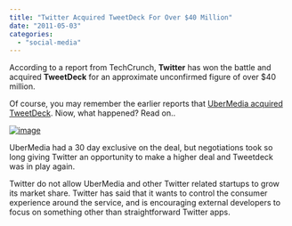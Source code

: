 ```yaml
---
title: "Twitter Acquired TweetDeck For Over $40 Million"
date: "2011-05-03"
categories: 
  - "social-media"
---
```


According to a report from TechCrunch, **Twitter** has won the battle and acquired **TweetDeck** for an approximate unconfirmed figure of over $40 million.

Of course, you may remember the earlier reports that [UberMedia acquired TweetDeck](http://www.cosmogeek.info/2011/02/twitter-suspends-ubertwitter-and.html). Niow, what happened? Read on..

[![image](http://lh3.ggpht.com/_40bmzDo_mBs/TcAL9NjioTI/AAAAAAAAB9Q/wNqHC6VVtrw/image_thumb%5B1%5D.png?imgmax=800 "image")](http://lh4.ggpht.com/_40bmzDo_mBs/TcAL8ReussI/AAAAAAAAB9M/84EYD9u0Va0/s1600-h/image%5B3%5D.png) 

UberMedia had a 30 day exclusive on the deal, but negotiations took so long giving Twitter an opportunity to make a higher deal and Tweetdeck was in play again.

Twitter do not allow UberMedia and other Twitter related startups to grow its market share. Twitter has said that it wants to control the consumer experience around the service, and is encouraging external developers to focus on something other than straightforward Twitter apps.
